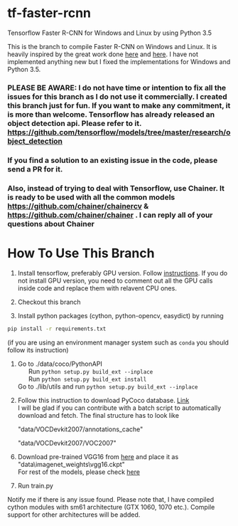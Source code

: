 # tf-faster-rcnn
Tensorflow Faster R-CNN for Windows and Linux by using Python 3.5

This is the branch to compile Faster R-CNN on Windows and Linux. It is heavily inspired by the great work done [here](https://github.com/smallcorgi/Faster-RCNN_TF) and [here](https://github.com/rbgirshick/py-faster-rcnn). I have not implemented anything new but I fixed the implementations for Windows and Python 3.5.

### PLEASE BE AWARE: I do not have time or intention to fix all the issues for this branch as I do not use it commercially. I created this branch just for fun. If you want to make any commitment, it is more than welcome. Tensorflow has already released an object detection api. Please refer to it. https://github.com/tensorflow/models/tree/master/research/object_detection

### If you find a solution to an existing issue in the code, please send a PR for it. 

### Also, instead of trying to deal with Tensorflow, use Chainer. It is ready to be used with all the common models https://github.com/chainer/chainercv & https://github.com/chainer/chainer . I can reply all of your questions about Chainer

# How To Use This Branch
1. Install tensorflow, preferably GPU version. Follow [instructions]( https://www.tensorflow.org/install/install_windows). If you do not install GPU version, you need to comment out all the GPU calls inside code and replace them with relavent CPU ones.

2. Checkout this branch

3. Install python packages (cython, python-opencv, easydict) by running
```bash
pip install -r requirements.txt 
```
(if you are using an environment manager system such as `conda` you should follow its instruction)

1. Go to  ./data/coco/PythonAPI  
&nbsp;&nbsp;&nbsp;&nbsp;&nbsp;&nbsp;Run `python setup.py build_ext --inplace`  
&nbsp;&nbsp;&nbsp;&nbsp;&nbsp;&nbsp;Run `python setup.py build_ext install`  
Go to ./lib/utils and run `python setup.py build_ext --inplace`

5. Follow this instruction to download PyCoco database. [Link]( https://github.com/rbgirshick/py-faster-rcnn#beyond-the-demo-installation-for-training-and-testing-models)  
I will be glad if you can contribute with a batch script to automatically download and fetch. The final structure has to look like

  &nbsp;&nbsp;&nbsp;&nbsp;&nbsp;&nbsp;"data/VOCDevkit2007/annotations_cache"
  
  &nbsp;&nbsp;&nbsp;&nbsp;&nbsp;&nbsp;"data/VOCDevkit2007/VOC2007"
  
6. Download pre-trained VGG16 from [here](http://download.tensorflow.org/models/vgg_16_2016_08_28.tar.gz) and place it as "data\imagenet_weights\vgg16.ckpt"  
For rest of the models, please check [here](https://github.com/tensorflow/models/tree/master/research/slim#pre-trained-models)
 
1. Run train.py
  
Notify me if there is any issue found. Please note that, I have compiled cython modules with sm61 architecture (GTX 1060, 1070 etc.). Compile support for other architectures will be added. 
 
